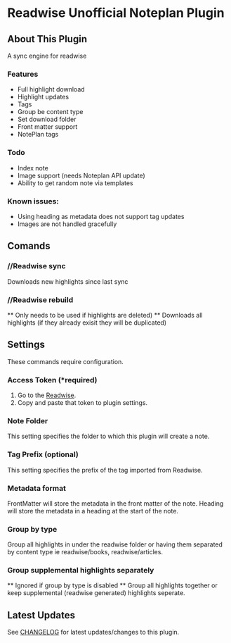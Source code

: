 # Readwise Unofficial Noteplan Plugin

## About This Plugin 

A sync engine for readwise

### Features
- Full highlight download
- Highlight updates
- Tags
- Group be content type
- Set download folder
- Front matter support
- NotePlan tags
### Todo
* Index note
* Image support (needs Noteplan API update)
* Ability to get random note via templates

### Known issues:
- Using heading as metadata does not support tag updates
- Images are not handled gracefully


## Comands

### //Readwise sync

Downloads new highlights since last sync

### //Readwise rebuild

** Only needs to be used if highlights are deleted) **
Downloads all highlights (if they already exisit they will be duplicated)

## Settings

These commands require configuration.

### Access Token (*required)

1. Go to the [Readwise](readwise.io/access_token).
2. Copy and paste that token to plugin settings.

### Note Folder

This setting specifies the folder to which this plugin will create a note.

### Tag Prefix (optional)

This setting specifies the prefix of the tag imported from Readwise.

### Metadata format

FrontMatter will store the metadata in the front matter of the note. Heading will store the metadata in a heading at the start of the note.

### Group by type

Group all highlights in under the readwise folder or having them separated by content type ie readwise/books, readwise/articles.

### Group supplemental highlights separately

** Ignored if group by type is disabled **
Group all highlights together or keep supplemental (readwise generated) highlights seperate.

## Latest Updates

See [CHANGELOG](https://github.com/NotePlan/plugins/blob/main/aaronpoweruser.ReadwiseUnofficial/CHANGELOG.md) for latest updates/changes to this plugin.